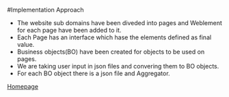 #Implementation Approach

- The website sub domains have been diveded into pages and Weblement for each page have been
  added to it.
- Each Page has an interface which hase the elements defined as final value.
- Business objects(BO) have been created for objects to be used on pages.
- We are taking user input in json files and convering them to BO objects.
- For each BO object there is a json file and Aggregator.

[Homepage](../../README.md)

